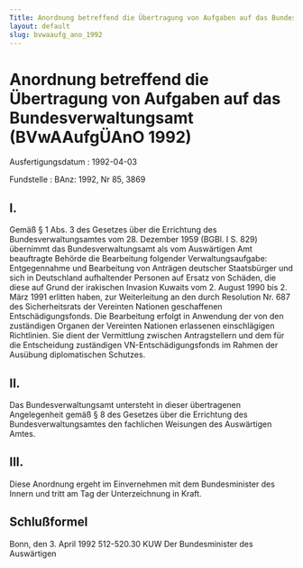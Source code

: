 ```yaml
---
Title: Anordnung betreffend die Übertragung von Aufgaben auf das Bundesverwaltungsamt
layout: default
slug: bvwaaufg_ano_1992
---
```


# Anordnung betreffend die Übertragung von Aufgaben auf das Bundesverwaltungsamt (BVwAAufgÜAnO 1992)

Ausfertigungsdatum
:   1992-04-03

Fundstelle
:   BAnz: 1992, Nr 85, 3869



## I.

Gemäß § 1 Abs. 3 des Gesetzes über die Errichtung des
Bundesverwaltungsamtes vom 28. Dezember 1959 (BGBl. I S. 829)
übernimmt das Bundesverwaltungsamt als vom Auswärtigen Amt beauftragte
Behörde die Bearbeitung folgender Verwaltungsaufgabe:
Entgegennahme und Bearbeitung von Anträgen deutscher Staatsbürger und
sich in Deutschland aufhaltender Personen auf Ersatz von Schäden, die
diese auf Grund der irakischen Invasion Kuwaits vom 2. August 1990 bis
2\. März 1991 erlitten haben, zur Weiterleitung an den durch Resolution
Nr. 687 des Sicherheitsrats der Vereinten Nationen geschaffenen
Entschädigungsfonds. Die Bearbeitung erfolgt in Anwendung der von den
zuständigen Organen der Vereinten Nationen erlassenen einschlägigen
Richtlinien. Sie dient der Vermittlung zwischen Antragstellern und dem
für die Entscheidung zuständigen VN-Entschädigungsfonds im Rahmen der
Ausübung diplomatischen Schutzes.


## II.

Das Bundesverwaltungsamt untersteht in dieser übertragenen
Angelegenheit gemäß § 8 des Gesetzes über die Errichtung des
Bundesverwaltungsamtes den fachlichen Weisungen des Auswärtigen Amtes.


## III.

Diese Anordnung ergeht im Einvernehmen mit dem Bundesminister des
Innern und tritt am Tag der Unterzeichnung in Kraft.


## Schlußformel

Bonn, den 3. April 1992
512-520.30 KUW
Der Bundesminister des Auswärtigen

